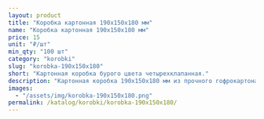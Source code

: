 ```yaml
---
layout: product
title: "Коробка картонная 190х150х180 мм"
name: "Коробка картонная 190x150x180 мм"
price: 15
unit: "₽/шт"
min_qty: "100 шт"
category: "korobki"
slug: "korobka-190x150х180"
short: "Картонная коробка бурого цвета четырехклапанная."
description: "Картонная коробка 190х150х180 мм из прочного гофрокартона для упаковки и отправки товаров. Купить коробки оптом в Екатеринбурге с доставкой по всей России."
images:
  - "/assets/img/korobka-190x150x180.png"
permalink: /katalog/korobki/korobka-190x150x180/
---
```


